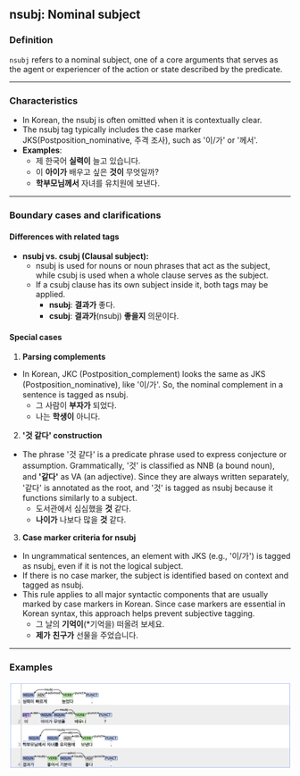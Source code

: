 ## nsubj: Nominal subject

### Definition
`nsubj` refers to a nominal subject, one of a core arguments that serves as the agent or experiencer of the action or state described by the predicate.

---

### Characteristics
- In Korean, the nsubj is often omitted when it is contextually clear.
- The nsubj tag typically includes the case marker JKS(Postposition_nominative, 주격 조사), such as '이/가' or '께서'.
- **Examples**:
  - 제 한국어 **실력이** 늘고 있습니다.
  - 이 **아이가** 배우고 싶은 **것이** 무엇일까?
  - **학부모님께서** 자녀를 유치원에 보낸다.

---

### Boundary cases and clarifications

#### Differences with related tags
- **nsubj vs. csubj (Clausal subject):**  
  - nsubj is used for nouns or noun phrases that act as the subject, while csubj is used when a whole clause serves as the subject.
  - If a csubj clause has its own subject inside it, both tags may be applied.
    - **nsubj**: **결과가** 좋다.
    - **csubj**: **결과가**(nsubj) **좋을지** 의문이다.

#### Special cases
1. **Parsing complements**
  - In Korean, JKC (Postposition_complement) looks the same as JKS (Postposition_nominative), like '이/가'. So, the nominal complement in a sentence is tagged as nsubj.
    - 그 사람이 **부자가** 되었다.
    - 나는 **학생이** 아니다.

2. **'것 같다' construction**  
  - The phrase '것 같다' is a predicate phrase used to express conjecture or assumption. Grammatically, '것' is classified as NNB (a bound noun), and **'같다'** as VA (an adjective). Since they are always written separately, '같다' is annotated as the root, and '것' is tagged as nsubj because it functions similarly to a subject.
    - 도서관에서 심심했을 **것** 같다.
    - **나이가** 나보다 많을 **것** 같다.

3. **Case marker criteria for nsubj**
  - In ungrammatical sentences, an element with JKS (e.g., '이/가') is tagged as nsubj, even if it is not the logical subject.  
  - If there is no case marker, the subject is identified based on context and tagged as nsubj.
  - This rule applies to all major syntactic components that are usually marked by case markers in Korean. Since case markers are essential in Korean syntax, this approach helps prevent subjective tagging.
    - 그 날의 **기억이**(*기억을) 떠올려 보세요.
    - **제가** **친구가** 선물을 주었습니다.

---

### Examples
![nsubj Example](nsubj.png)
